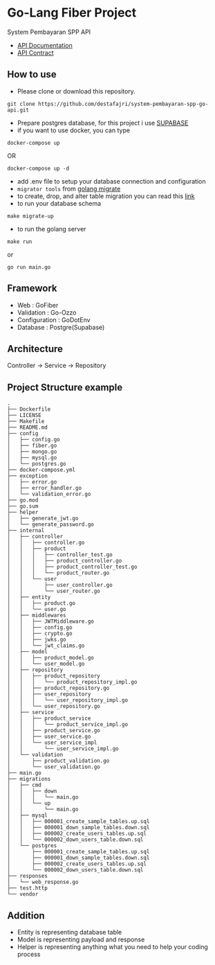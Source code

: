 # Go-Lang Fiber Project

System Pembayaran SPP API

- [API Documentation](https://whimsical.com/erd-table-api-map-Umr1mzU2SY3jAqJyDa7KMX)
- [API Contract](https://www.notion.so/e785eb0dfdc245659df81b6e91bf40a5?v=2176e61ec8d744d4af0b35e613895ad9)

## How to use
- Please clone or download this repository.
```
git clone https://github.com/destafajri/system-pembayaran-spp-go-api.git
```
- Prepare postgres database, for this project i use [SUPABASE](https://supabase.com/)
- if you want to use docker, you can type
```
docker-compose up
```
OR
```
docker-compose up -d
```
- add .env file to setup your database connection and configuration
- `migrator tools` from [golang migrate](https://github.com/golang-migrate/migrate)
- to create, drop, and alter table migration you can read this [link](https://github.com/golang-migrate/migrate/blob/master/database/postgres/TUTORIAL.md)
- to run your database schema
```
make migrate-up
```
- to run the golang server
```
make run
```
or
```
go run main.go
```

## Framework

- Web : GoFiber
- Validation : Go-Ozzo
- Configuration : GoDotEnv
- Database : Postgre(Supabase)

## Architecture

Controller -> Service -> Repository

## Project Structure example
    .
    ├── Dockerfile
    ├── LICENSE
    ├── Makefile
    ├── README.md
    ├── config
    │   ├── config.go
    │   ├── fiber.go
    │   ├── mongo.go
    │   ├── mysql.go
    │   └── postgres.go
    ├── docker-compose.yml
    ├── exception
    │   ├── error.go
    │   ├── error_handler.go
    │   └── validation_error.go
    ├── go.mod
    ├── go.sum
    ├── helper
    │   ├── generate_jwt.go
    │   └── generate_password.go
    ├── internal
    │   ├── controller
    │   │   ├── controller.go
    │   │   ├── product
    │   │   │   ├── controller_test.go
    │   │   │   ├── product_controller.go
    │   │   │   ├── product_controller_test.go
    │   │   │   └── product_router.go
    │   │   └── user
    │   │       ├── user_controller.go
    │   │       └── user_router.go
    │   ├── entity
    │   │   ├── product.go
    │   │   └── user.go
    │   ├── middlewares
    │   │   ├── JWTMiddleware.go
    │   │   ├── config.go
    │   │   ├── crypto.go
    │   │   ├── jwks.go
    │   │   └── jwt_claims.go
    │   ├── model
    │   │   ├── product_model.go
    │   │   └── user_model.go
    │   ├── repository
    │   │   ├── product_repository
    │   │   │   └── product_repository_impl.go
    │   │   ├── product_repository.go
    │   │   ├── user_repository
    │   │   │   └── user_repository_impl.go
    │   │   └── user_repository.go
    │   ├── service
    │   │   ├── product_service
    │   │   │   └── product_service_impl.go
    │   │   ├── product_service.go
    │   │   ├── user_service.go
    │   │   └── user_service_impl
    │   │       └── user_service_impl.go
    │   └── validation
    │       ├── product_validation.go
    │       └── user_validation.go
    ├── main.go
    ├── migrations
    │   ├── cmd
    │   │   ├── down
    │   │   │   └── main.go
    │   │   └── up
    │   │       └── main.go
    │   ├── mysql
    │   │   ├── 000001_create_sample_tables.up.sql
    │   │   ├── 000001_down_sample_tables.down.sql
    │   │   ├── 000002_create_users_tables.up.sql
    │   │   └── 000002_down_users_table.down.sql
    │   └── postgres
    │       ├── 000001_create_sample_tables.up.sql
    │       ├── 000001_down_sample_tables.down.sql
    │       ├── 000002_create_users_tables.up.sql
    │       └── 000002_down_users_table.down.sql
    ├── responses
    │   └── web_response.go
    ├── test.http
    └── vendor

## Addition 

- Entity is representing database table
- Model is representing payload and response
- Helper is representing anything what you need to help your coding process
